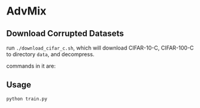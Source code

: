 # AdvMix

## Download Corrupted Datasets

run ``./download_cifar_c.sh``, which will download CIFAR-10-C, CIFAR-100-C
to directory ``data``, and decompress.

commands in it are:


## Usage

``python train.py``
